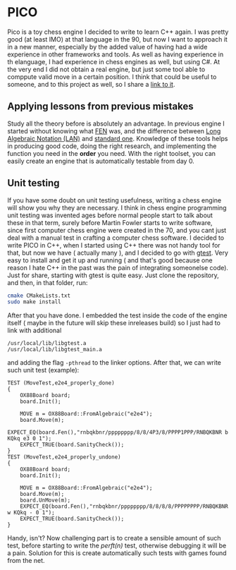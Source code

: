 # PICO
Pico is a toy chess engine I decided to write to learn C++ again. I was pretty good (at least IMO) at that language in the 90, but now I want to approach it in a new manner, especially by the added value of having had a wide experience in other frameworks and tools.
As well as having experience in th elanguage, I had experience in chess engines as well, but using C#. At the very end I did not obtain a real engine, but just some tool able to comppute valid move in a certain position.
I think that could be useful to someone, and to this project as well, so I share a [link to it](https://github.com/FelicePollano/Felpo-II).

## Applying lessons from previous mistakes
Study all the theory before is absolutely an advantage. In previous engine I started without knowing what [FEN](https://www.chessprogramming.org/Forsyth-Edwards_Notation) was, and the difference between [Long Algebraic Notation \(LAN\)](https://www.chessprogramming.org/Algebraic_Chess_Notation#Long_Algebraic_Notation_.28LAN.29) and [standard one](https://www.chessprogramming.org/Algebraic_Chess_Notation#Standard_Algebraic_Notation_.28SAN.29).
Knowledge of these tools helps in producing good code, doing the right research, and implementing the function you need in the **order** you need.
With the right toolset, you can easily create an engine that is automatically testable from day 0.

## Unit testing
If you have some doubt on unit testing usefulness, writing a chess engine will show you why they are necessary. I think in chess engine programming unit testing was invented ages before normal people start to talk about these in that term, surely before Martin Fowler starts to write software, since first computer chess engine were created in the 70, and you cant just deal with a manual test in crafting a computer chess software.
I decided to write PICO in C++, when I started using C++ there was not handy tool for that, but now we have ( actually many ), and I decided to go with [gtest](https://github.com/google/googletest).
Very easy to install and get it up and running ( and that's good because one reason I hate C++ in the past was the pain of integrating someonelse code).
Just for share, starting with gtest is quite easy.
Just clone the repository, and then, in that folder, run:
```bash
cmake CMakeLists.txt
sudo make install
```
After that you have done. I embedded the test inside the code of the engine itself ( maybe in the future will skip these inreleases build) so I just had to link with additional
```
/usr/local/lib/libgtest.a
/usr/local/lib/libgtest_main.a
```
and adding the flag ```-pthread``` to the linker options.
After that, we can write such unit test (example):
```
TEST (MoveTest,e2e4_properly_done)
{
    OX88Board board;
    board.Init();

    MOVE m = OX88Board::FromAlgebraic("e2e4");
    board.Move(m);
    EXPECT_EQ(board.Fen(),"rnbqkbnr/pppppppp/8/8/4P3/8/PPPP1PPP/RNBQKBNR b KQkq e3 0 1");
    EXPECT_TRUE(board.SanityCheck());
}
TEST (MoveTest,e2e4_properly_undone)
{
    OX88Board board;
    board.Init();

    MOVE m = OX88Board::FromAlgebraic("e2e4");
    board.Move(m);
    board.UnMove(m);
    EXPECT_EQ(board.Fen(),"rnbqkbnr/pppppppp/8/8/8/8/PPPPPPPP/RNBQKBNR w KQkq - 0 1");
    EXPECT_TRUE(board.SanityCheck());
}
```
Handy, isn't?
Now challenging part is to create a sensible amount of such test, before starting to write the *perft(n)* test, otherwise debugging it will be a pain. Solution for this is create automatically such tests with games found from the net.
